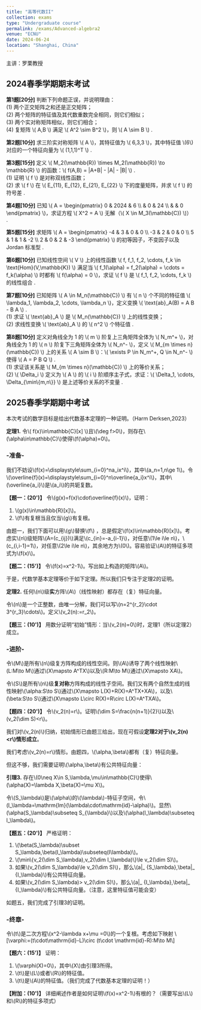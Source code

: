 ```yaml
---
title: "高等代数II"
collection: exams
type: "Undergraduate course"
permalink: /exams/Advanced-algebra2
venue: "ECNU"
date: 2024-06-24
location: "Shanghai, China"
---
```

主讲：罗栗教授

## 2024春季学期期末考试

**第1题[20分]** 判断下列命题正误，并说明理由：  
(1) 两个正交矩阵之和还是正交矩阵；  
(2) 两个矩阵的特征值及其代数重数完全相同，则它们相似；  
(3) 两个实对称矩阵相似，则它们相合；  
(4) 复矩阵 \\( A,B \\) 满足 \\( A^2 \sim B^2 \\)，则 \\( A \sim B \\) . 

**第2题[10分]** 求三阶实对称矩阵 \\( A \\)，其特征值为 \\( 6,3,3 \\)，其中特征值 \\(6\\) 对应的一个特征向量为 \\( (1,1,1)^T \\) . 

**第3题[15分]** 定义 \\( M_2(\mathbb{R}) \times M_2(\mathbb{R}) \to \mathbb{R} \\) 的函数：\\( f(A,B) = |A+B| - |A| - |B| \\) .   
(1) 证明 \\( f \\) 是对称双线性函数；  
(2) 求 \\( f \\) 在 \\( E_{11}, E_{12}, E_{21}, E_{22} \\) 下的度量矩阵，并求 \\( f \\) 的符号差 . 

**第4题[10分]** 已知 \\( A = \begin{pmatrix} 0 & 2024 & 6 \\\ & 0 & 24 \\\ & & 0 \end{pmatrix} \\)，求证方程 \\( X^2 = A \\) 无解（\\( X \in M_3(\mathbb{C}) \\)） . 

**第5题[15分]** 求矩阵 \\( A = \begin{pmatrix} -4 & 3 & 0 & 0 \\\ -3 & 2 & 0 & 0 \\\ 5 & 1 & 1 & -2 \\\ 2 & 0 & 2 & -3 \end{pmatrix} \\) 的初等因子，不变因子以及 Jordan 标准型 . 

**第6题[10分]** 已知线性空间 \\( V \\) 上的线性函数 \\( f, f_1, f_2, \cdots, f_k \in \text{Hom}(V,\mathbb{K}) \\) 满足当 \\( f_1(\alpha) = f_2(\alpha) = \cdots = f_k(\alpha) \\) 时都有 \\( f(\alpha) = 0 \\)，求证 \\( f \\) 是 \\( f_1, f_2, \cdots, f_k \\) 的线性组合 . 

**第7题[10分]** 已知矩阵 \\( A \in M_n(\mathbb{C}) \\) 有 \\( n \\) 个不同的特征值 \\( \lambda_1, \lambda_2, \cdots, \lambda_n \\)，定义变换 \\( \text{ab}_A(B) = A B - B A \\) .   
(1) 求证 \\( \text{ab}_A \\) 是 \\( M_n(\mathbb{C}) \\) 上的线性变换；  
(2) 求线性变换 \\( \text{ab}_A \\) 的 \\( n^2 \\) 个特征值 . 

**第8题[10分]** 定义对角线全为 1 的 \\( m \\) 阶复上三角矩阵全体为 \\( N_m^+ \\)，对角线全为 1 的 \\( n \\) 阶复下三角矩阵全体为 \\( N_n^- \\)，定义 \\( M_{m \times n}(\mathbb{C}) \\) 上的关系 \\( A \sim B \\)：\\( \exists P \in N_m^+, Q \in N_n^- \\) 使得 \\( A = P B Q \\) .   
(1) 求证该关系是 \\( M_{m \times n}(\mathbb{C}) \\) 上的等价关系；  
(2) \\( \Delta_i \\) 定义为 \\( A \\) 的 \\( i \\) 阶顺序主子式，求证：\\( \Delta_1, \cdots, \Delta_{\min\\{m,n\\}} \\) 是上述等价关系的不变量 . 

## 2025春季学期期中考试

本次考试的数学目标是给出代数基本定理的一种证明。（Harm Derksen,2023）

**定理1.** 令\\( f(x)\in\mathbb{C}[x] \\)且\\(\deg f>0\\)，则存在\\(\alpha\in\mathbb{C}\\)使得\\(f(\alpha)=0\\)。

### -准备-
我们不妨设\\(f(x)=\displaystyle\sum_{i=0}^na_ix^i\\)，其中\\(a_n=1,n\ge 1\\)。令\\(\overline{f}(x)=\displaystyle\sum_{i=0}^n\overline{a_i}x^i\\)，其中\\(\overline{a_i}\\)是\\(a_i\\)的共轭复数。

**【题一：(20')】** 令\\(g(x)=f(x)\cdot\overline{f}(x)\\)，证明：
1. \\(g(x)\in\mathbb{R}[x]\\)。
2. \\(f\\)有复根当且仅当\\(g\\)有复根。

由题一，我们下面可以用\\(g\\)替换\\(f\\)
，总是假定\\(f(x)\in\mathbb{R}[x]\\)。考虑实\\(n\\)级矩阵\\(A=(c_{ij})\\)满足\\(c_{in}=-a_{i-1}\\)，对任意\\(1\le i\le n\\)，\\(c_{i,i-1}=1\\)，对任意\\(2\le i\le n\\)，其余地方为\\(0\\)。容易验证\\(A\\)的特征多项式为\\(f(x)\\)。

**【题二：(15')】** 令\\(f(x)=x^2-1\\)。写出如上构造的矩阵\\(A\\)。

于是，代数学基本定理等价于如下定理。所以我们只专注于定理2的证明。

**定理2.** 任何\\(n\\)级**实**方阵\\(A\\)（线性映射）都存在（复）特征向量。

令\\(n\\)是一个正整数，由唯一分解，我们可以写\\(n=2^{r_2}\cdot 3^{r_3}\cdots\\)。定义\\(v_2(n):=r_2\\)。

**【题三：(10')】** 用数分证明“初始”情形：当\\(v_2(n)=0\\)时，定理1（所以定理2）成立。

### -进阶-

令\\(M\\)是所有\\(n\\)级复方阵构成的线性空间。则\\(A\\)诱导了两个线性映射\\(L:M\to M\\)通过\\(X\mapsto A^TX\\)以及\\(R:M\to M\\)通过\\(X\mapsto XA\\)。

令\\(S\\)是所有\\(n\\)级**复对称**方阵构成的线性子空间。我们又有两个自然生成的线性映射\\(\alpha:S\to S\\)通过\\(X\mapsto L(X)+R(X)=A^TX+XA\\)，以及\\(\beta:S\to S\\)通过\\(X\mapsto L\circ R(X)=R\circ L(X)=A^TXA\\)。

**【题四：(20')】** 令\\(v_2(n)=r\\)。证明\\(\dim S=\frac{n(n+1)}{2}\\)以及\\(v_2(\dim S)<r\\)。

我们对\\(v_2(n)\\)归纳，初始情形已由题三给出，现在可假设**定理2对于\\(v_2(n)<r\\)情形成立**。

我们考虑\\(v_2(n)=r\\)情形。由题四，\\(\alpha,\beta\\)都有（复）特征向量。

但这不够，我们需要证明\\(\alpha,\beta\\)有公共特征向量：

**引理3.** 存在\\(0\neq X\in S,\lambda,\mu\in\mathbb{C}\\)使得\\(\alpha(X)=\lambda X,\beta(X)=\mu X\\)。

令\\(S_\lambda\\)是\\(\alpha\\)的\\(\lambda\\)-特征子空间，令\\(I_\lambda=\mathrm{Im}(\lambda\cdot\mathrm{id}-\alpha)\\)。显然\\(\alpha(S_\lambda)\subseteq S_{\lambda}\\)以及\\(\alpha(I_\lambda)\subseteq I_\lambda\\)。

**【题五：(20')】** 严格证明：
1. \\(\beta(S_\lambda)\subset S_\lambda,\beta(I_\lambda)\subseteq(I\lambda)\\)。
2. \\(\min\\{v_2(\dim S_\lambda),v_2(\dim I_\lambda)\\}\le v_2(\dim S)\\)。
3. 如果\\(v_2(\dim S_\lambda)\le v_2(\dim S)\\)，那么\\(a\|_ {S_\lambda},\beta\|_ {I_\lambda}\\)有公共特征向量。
4. 如果\\(v_2(\dim S_\lambda)> v_2(\dim S)\\)，那么\\(a\|_ {I_\lambda},\beta\|_ {I_\lambda}\\)有公共特征向量。（注意，这里特征值可能会变）

如题五，我们完成了引理3的证明。

### -终章-

令\\(t\\)是二次方程\\(x^2-\lambda x+\mu =0\\)的一个复根。考虑如下映射
\\[\varphi:=(t\cdot\mathrm{id}-L)\circ (t\cdot \mathrm{id}-R):M\to M\\]

**【题六：(15')】** 证明：
1. \\(\varphi(X)=0\\)，其中\\(X\\)由引理3所得。
2. \\(t\\)是\\(L\\)或者\\(R\\)的特征值。
3. \\(t\\)是\\(A\\)的特征值。（我们完成了代数基本定理的证明！）

**【附加：(10')】** 详细阐述作者是如何证明\\(f(x)=x^2-1\\)有根的？（需要写出\\(L\\)和\\(R\\)的特征多项式）
